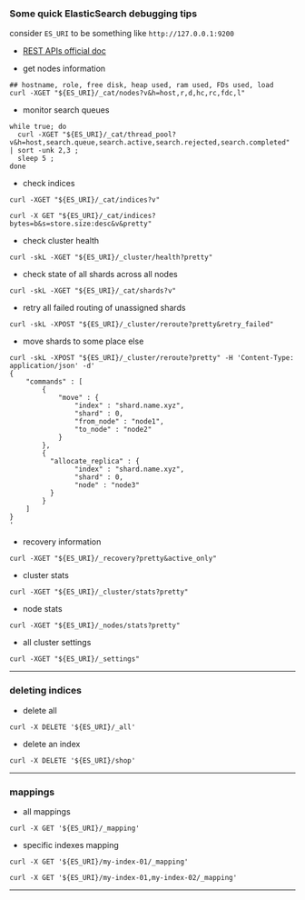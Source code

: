 
### Some quick ElasticSearch debugging tips


consider `ES_URI` to be something like `http://127.0.0.1:9200`

* [REST APIs official doc](https://www.elastic.co/guide/en/elasticsearch/reference/current/rest-apis.html)


* get nodes information

```
## hostname, role, free disk, heap used, ram used, FDs used, load
curl -XGET "${ES_URI}/_cat/nodes?v&h=host,r,d,hc,rc,fdc,l"
```

* monitor search queues

```
while true; do
  curl -XGET "${ES_URI}/_cat/thread_pool?v&h=host,search.queue,search.active,search.rejected,search.completed" | sort -unk 2,3 ;
  sleep 5 ;
done
```

* check indices

```
curl -XGET "${ES_URI}/_cat/indices?v"

curl -X GET "${ES_URI}/_cat/indices?bytes=b&s=store.size:desc&v&pretty"
```


* check cluster health

```
curl -skL -XGET "${ES_URI}/_cluster/health?pretty"
```


* check state of all shards across all nodes

```
curl -skL -XGET "${ES_URI}/_cat/shards?v"
```


* retry all failed routing of unassigned shards

```
curl -skL -XPOST "${ES_URI}/_cluster/reroute?pretty&retry_failed"
```


* move shards to some place else

```
curl -skL -XPOST "${ES_URI}/_cluster/reroute?pretty" -H 'Content-Type: application/json' -d'
{
    "commands" : [
        {
            "move" : {
                "index" : "shard.name.xyz",
                "shard" : 0,
                "from_node" : "node1",
                "to_node" : "node2"
            }
        },
        {
          "allocate_replica" : {
                "index" : "shard.name.xyz",
                "shard" : 0,
                "node" : "node3"
          }
        }
    ]
}
'
```

* recovery information

```
curl -XGET "${ES_URI}/_recovery?pretty&active_only"
```

* cluster stats

```
curl -XGET "${ES_URI}/_cluster/stats?pretty"
```

* node stats

```
curl -XGET "${ES_URI}/_nodes/stats?pretty"
```

* all cluster settings

```
curl -XGET "${ES_URI}/_settings"
```


---

### deleting indices

* delete all

```
curl -X DELETE '${ES_URI}/_all'
```

* delete an index

```
curl -X DELETE '${ES_URI}/shop'
```

---

### mappings

* all mappings

```
curl -X GET '${ES_URI}/_mapping'
```

* specific indexes mapping

```
curl -X GET '${ES_URI}/my-index-01/_mapping'

curl -X GET '${ES_URI}/my-index-01,my-index-02/_mapping'
```

---

